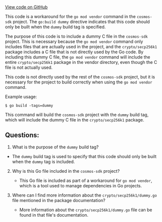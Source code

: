 [View code on GitHub](https://github.com/cosmos/cosmos-sdk.git/crypto/keys/secp256k1/internal/secp256k1/libsecp256k1/src/dummy.go)

This code is a workaround for the `go mod vendor` command in the `cosmos-sdk` project. The `go:build dummy` directive indicates that this code should only be built when the `dummy` build tag is specified. 

The purpose of this code is to include a dummy C file in the `cosmos-sdk` project. This is necessary because the `go mod vendor` command only includes files that are actually used in the project, and the `crypto/secp256k1` package includes a C file that is not directly used by the Go code. By including this dummy C file, the `go mod vendor` command will include the entire `crypto/secp256k1` package in the vendor directory, even though the C file is not actually used.

This code is not directly used by the rest of the `cosmos-sdk` project, but it is necessary for the project to build correctly when using the `go mod vendor` command. 

Example usage:

```
$ go build -tags=dummy
```

This command will build the `cosmos-sdk` project with the `dummy` build tag, which will include the dummy C file in the `crypto/secp256k1` package.
## Questions: 
 1. What is the purpose of the `dummy` build tag?
   - The `dummy` build tag is used to specify that this code should only be built when the `dummy` tag is included.

2. Why is this Go file included in the `cosmos-sdk` project?
   - This Go file is included as part of a workaround for `go mod vendor`, which is a tool used to manage dependencies in Go projects.

3. Where can I find more information about the `crypto/secp256k1/dummy.go` file mentioned in the package documentation?
   - More information about the `crypto/secp256k1/dummy.go` file can be found in that file's documentation.